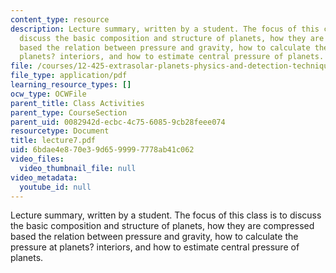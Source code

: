 ```yaml
---
content_type: resource
description: Lecture summary, written by a student. The focus of this class is to
  discuss the basic composition and structure of planets, how they are compressed
  based the relation between pressure and gravity, how to calculate the pressure at
  planets? interiors, and how to estimate central pressure of planets.
file: /courses/12-425-extrasolar-planets-physics-and-detection-techniques-fall-2007/6bdae4e870e39d6599997778ab41c062_lecture7.pdf
file_type: application/pdf
learning_resource_types: []
ocw_type: OCWFile
parent_title: Class Activities
parent_type: CourseSection
parent_uid: 0082942d-ecbc-4c75-6085-9cb28feee074
resourcetype: Document
title: lecture7.pdf
uid: 6bdae4e8-70e3-9d65-9999-7778ab41c062
video_files:
  video_thumbnail_file: null
video_metadata:
  youtube_id: null
---
```

Lecture summary, written by a student. The focus of this class is to discuss the basic composition and structure of planets, how they are compressed based the relation between pressure and gravity, how to calculate the pressure at planets? interiors, and how to estimate central pressure of planets.

